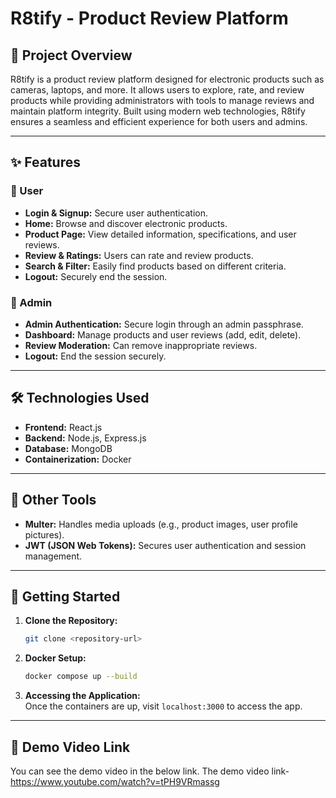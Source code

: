 # R8tify - Product Review Platform

## 📌 Project Overview
R8tify is a product review platform designed for electronic products such as cameras, laptops, and more. It allows users to explore, rate, and review products while providing administrators with tools to manage reviews and maintain platform integrity. Built using modern web technologies, R8tify ensures a seamless and efficient experience for both users and admins.

---

## ✨ Features

### 👤 User
- **Login & Signup:** Secure user authentication.
- **Home:** Browse and discover electronic products.
- **Product Page:** View detailed information, specifications, and user reviews.
- **Review & Ratings:** Users can rate and review products.
- **Search & Filter:** Easily find products based on different criteria.
- **Logout:** Securely end the session.

### 🔐 Admin
- **Admin Authentication:** Secure login through an admin passphrase.
- **Dashboard:** Manage products and user reviews (add, edit, delete).
- **Review Moderation:** Can remove inappropriate reviews.
- **Logout:** End the session securely.

---

## 🛠 Technologies Used
- **Frontend:** React.js
- **Backend:** Node.js, Express.js
- **Database:** MongoDB
- **Containerization:** Docker

---

## 🔧 Other Tools
- **Multer:** Handles media uploads (e.g., product images, user profile pictures).
- **JWT (JSON Web Tokens):** Secures user authentication and session management.

---

## 🚀 Getting Started

1. **Clone the Repository:**  
   ```bash
   git clone <repository-url>
   ```

2. **Docker Setup:**  
   ```bash
   docker compose up --build
   ```

3. **Accessing the Application:**  
   Once the containers are up, visit `localhost:3000` to access the app.

---

## 🎥 Demo Video Link
   You can see the demo video in the below link.
   The demo video link- https://www.youtube.com/watch?v=tPH9VRmassg
   

